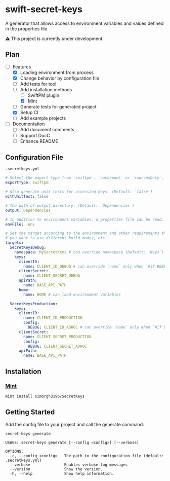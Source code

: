 # swift-secret-keys

A generator that allows access to environment variables and values defined in the properties file.

⚠️ This project is currently under development.

## Plan

- [ ] Features
  - [x] Loading environment from process
  - [x] Change behavior by configuration file
  - [ ] Add tests for tool
  - [ ] Add installation methods
    - [ ] SwiftPM plugin
    - [x] Mint
  - [ ] Generate tests for generated project
  - [x] Setup CI
  - [ ] Add example projects
- [ ] Documentation
  - [ ] Add document comments
  - [ ] Support DocC
  - [ ] Enhance README

## Configuration File

`.secretkeys.yml`

```yaml
# Select the export type from `swiftpm`, `cocoapods` or `sourcesOnly`. (Default: `swiftpm`)
exportType: swiftpm

# Also generate unit tests for accessing keys. (Default: `false`)
withUnitTest: false

# The path of output directory. (Default: `Dependencies`)
output: Dependencies

# In addition to environment variables, a properties file can be read.
envFile: .env

# Set the target according to the environment and other requirements that
# you want to use different build modes, etc.
targets:
  SecretKeysDebug:
    namespace: MySecretKeys # can override namespace (Default: `Keys`)
    keys:
      clientID:
        name: CLIENT_ID_DEBUG # can override `name` only when `#if DEBUG`
      clientSecret:
        name: CLIENT_SECRET_DEBUG
      apiPath:
        name: BASE_API_PATH
      home:
        name: HOME # can load environment variables

  SecretKeysProduction:
    keys:
      clientID:
        name: CLIENT_ID_PRODUCTION
        config:
          DEBUG: CLIENT_ID_ADHOC # can override `name` only when `#if DEBUG`
      clientSecret:
        name: CLIENT_SECRET_PRODUCTION
        config:
          DEBUG: CLIENT_SECRET_ADHOC
      apiPath:
        name: BASE_API_PATH
```

## Installation

### [Mint](https://github.com/yonaskolb/Mint)

```sh
mint install simorgh3196/SecretKeys
```

## Getting Started

Add the config file to your project and call the generate command.

```sh
secret-keys generate
```

```
USAGE: secret-keys generate [--config <config>] [--verbose]

OPTIONS:
  -c, --config <config>   The path to the configuration file (default: .secretkeys.yml)
  --verbose               Enables verbose log messages
  --version               Show the version.
  -h, --help              Show help information.
```
